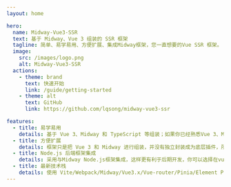 ```yaml
---
layout: home

hero:
  name: Midway-Vue3-SSR
  text: 基于 Midway、Vue 3 组装的 SSR 框架
  tagline: 简单、易学易用、方便扩展、集成Midway框架，您一直想要的Vue SSR 框架。
  image:
    src: /images/logo.png
    alt: Midway-Vue3-SSR
  actions:
    - theme: brand
      text: 快速开始
      link: /guide/getting-started
    - theme: alt
      text: GitHub
      link: https://github.com/lqsong/midway-vue3-ssr

features:
  - title: 易学易用
    details: 基于 Vue 3、Midway 和 TypeScript 等组装；如果你已经熟悉Vue 3、Midway，不需要再学习，开箱即用。
  - title: 方便扩展
    details: 框架只是把 Vue 3 和 Midway 进行组装，并没有独立封装成为底层插件，所有源代码一目了然，更方便二次开发与扩展。
  - title: Node.js 后端框架集成
    details: 采用与Midway Node.js框架集成，这样更有利于后期开发，你可以选择在vue中与其他后端对接，也可以选择Midway作为请求中间层，更可以选择集成前后端自成一体。
  - title: 最新技术栈
    details: 使用 Vite/Webpack/Midway/Vue3.x/Vue-router/Pinia/Element Plus/TypeScript/Axios 等前端前沿技术开发。
---
```

